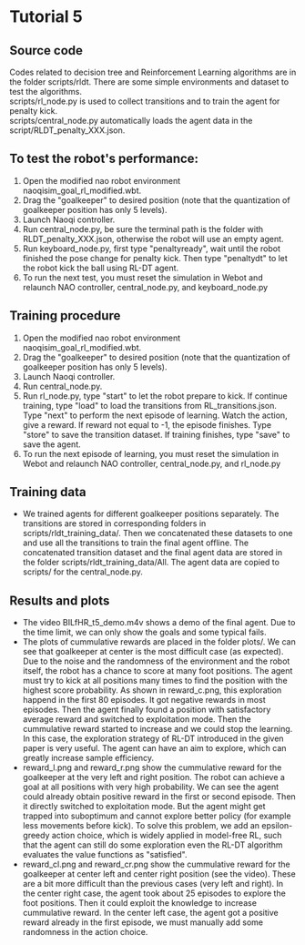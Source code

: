# Tutorial 5

## Source code
Codes related to decision tree and Reinforcement Learning algorithms are in the folder scripts/rldt. There are some simple environments and dataset to test the algorithms.  
scripts/rl_node.py is used to collect transitions and to train the agent for penalty kick.  
scripts/central_node.py automatically loads the agent data in the script/RLDT_penalty_XXX.json.  

## To test the robot's performance:

1. Open the modified nao robot environment naoqisim_goal_rl_modified.wbt.  
2. Drag the "goalkeeper" to desired position (note that the quantization of goalkeeper position has only 5 levels).
3. Launch Naoqi controller.
4. Run central_node.py, be sure the terminal path is the folder with RLDT_penalty_XXX.json, otherwise the robot will use an empty agent.
5. Run keyboard_node.py, first type "penaltyready", wait until the robot finished the pose change for penalty kick. Then type "penaltydt" to let the robot kick the ball using RL-DT agent.
6. To run the next test, you must reset the simulation in Webot and relaunch NAO controller, central_node.py, and keyboard_node.py

## Training procedure
1. Open the modified nao robot environment naoqisim_goal_rl_modified.wbt.  
2. Drag the "goalkeeper" to desired position (note that the quantization of goalkeeper position has only 5 levels).
3. Launch Naoqi controller.
4. Run central_node.py.
5. Run rl_node.py, type "start" to let the robot prepare to kick. If continue training, type "load" to load the transitions from RL_transitions.json. Type "next" to perform the next episode of learning. Watch the action, give a reward. If reward not equal to -1, the episode finishes. Type "store" to save the transition dataset. If training finishes, type "save" to save the agent.
6. To run the next episode of learning, you must reset the simulation in Webot and relaunch NAO controller, central_node.py, and rl_node.py

## Training data
- We trained agents for different goalkeeper positions separately. The transitions are stored in corresponding folders in scripts/rldt_training_data/. Then we concatenated these datasets to one and use all the transitions to train the final agent offline. The concatenated transition dataset and the final agent data are stored in the folder scripts/rldt_training_data/All. The agent data are copied to scripts/ for the central_node.py.

## Results and plots
- The video BILfHR_t5_demo.m4v shows a demo of the final agent. Due to the time limit, we can only show the goals and some typical fails. 
- The plots of cummulative rewards are placed in the folder plots/. We can see that goalkeeper at center is the most difficult case (as expected). Due to the noise and the randomness of the environment and the robot itself, the robot has a chance to score at many foot positions. The agent must try to kick at all positions many times to find the position with the highest score probability. As shown in reward_c.png, this exploration happend in the first 80 episodes. It got negative rewards in most episodes. Then the agent finally found a position with satisfactory average reward and switched to exploitation mode. Then the cummulative reward started to increase and we could stop the learning. In this case, the exploration strategy of RL-DT introduced in the given paper is very useful. The agent can have an aim to explore, which can greatly increase sample efficiency.
- reward_l.png and reward_r.png show the cummulative reward for the goalkeeper at the very left and right position. The robot can achieve a goal at all positions with very high probability. We can see the agent could already obtain positive reward in the first or second episode. Then it directly switched to exploitation mode. But the agent might get trapped into suboptimum and cannot explore better policy (for example less movements before kick). To solve this problem, we add an epsilon-greedy action choice, which is widely applied in model-free RL, such that the agent can still do some exploration even the RL-DT algorithm evaluates the value functions as "satisfied".
- reward_cl.png and reward_cr.png show the cummulative reward for the goalkeeper at center left and center right position (see the video). These are a bit more difficult than the previous cases (very left and right). In the center right case, the agent took about 25 episodes to explore the foot positions. Then it could exploit the knowledge to increase cummulative reward. In the center left case, the agent got a positive reward already in the first episode, we must manually add some randomness in the action choice.